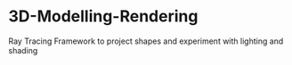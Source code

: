 # 3D-Modelling-Rendering
Ray Tracing Framework to project shapes and experiment with lighting and shading
